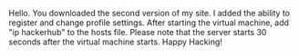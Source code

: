 Hello. You downloaded the second version of my site. I added the ability to register and change profile settings.
After starting the virtual machine, add "ip hackerhub" to the hosts file. Please note that the server starts 30 seconds after the virtual machine starts.
Happy Hacking!
